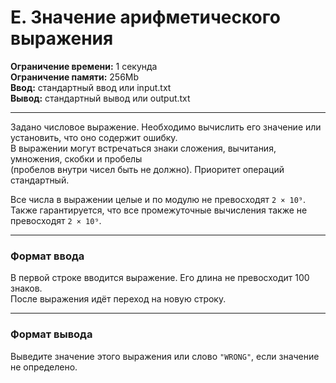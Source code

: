 # E. Значение арифметического выражения

**Ограничение времени:** 1 секунда  
**Ограничение памяти:** 256Mb  
**Ввод:** стандартный ввод или input.txt  
**Вывод:** стандартный вывод или output.txt

---

Задано числовое выражение. Необходимо вычислить его значение или установить, что оно содержит ошибку.  
В выражении могут встречаться знаки сложения, вычитания, умножения, скобки и пробелы  
(пробелов внутри чисел быть не должно). Приоритет операций стандартный.  

Все числа в выражении целые и по модулю не превосходят `2 × 10⁹`.  
Также гарантируется, что все промежуточные вычисления также не превосходят `2 × 10⁹`.

---

### Формат ввода

В первой строке вводится выражение. Его длина не превосходит 100 знаков.  
После выражения идёт переход на новую строку.

---

### Формат вывода

Выведите значение этого выражения или слово `"WRONG"`, если значение не определено.
